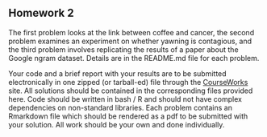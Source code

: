 ## Homework 2

The first problem looks at the link between coffee and cancer, the second problem examines an experiment on whether yawning is contagious, and the third problem involves replicating the results of a paper about the Google ngram dataset. Details are in the README.md file for each problem.

Your code and a brief report with your results are to be submitted electronically in one zipped (or tarball-ed) file through the [CourseWorks](https://courseworks2.columbia.edu/courses/77738) site. All solutions should be contained in the corresponding files provided here. Code should be written in bash / R and should not have complex dependencies on non-standard libraries. Each problem contains an Rmarkdown file which should be rendered as a pdf to be submitted with your solution. All work should be your own and done individually.
